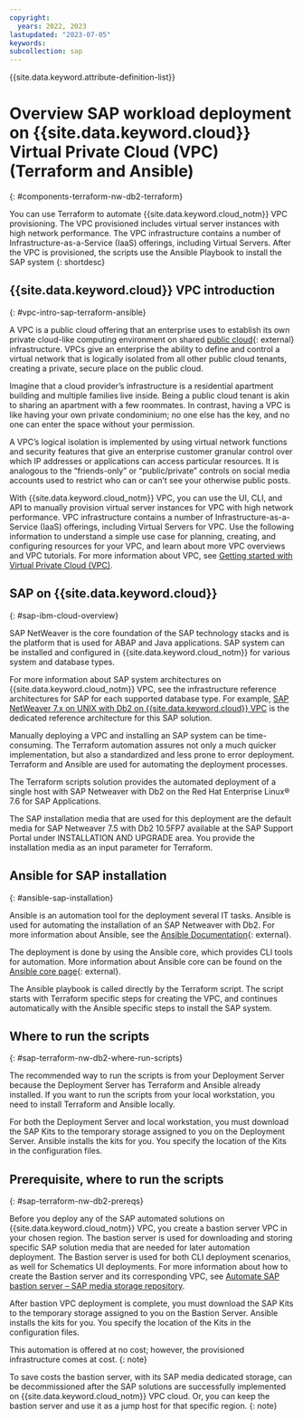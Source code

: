 ```yaml
---
copyright:
  years: 2022, 2023
lastupdated: "2023-07-05"
keywords:
subcollection: sap
---
```


{{site.data.keyword.attribute-definition-list}}


# Overview SAP workload deployment on {{site.data.keyword.cloud}} Virtual Private Cloud (VPC) (Terraform and Ansible)
{: #components-terraform-nw-db2-terraform}

You can use Terraform to automate {{site.data.keyword.cloud_notm}} VPC provisioning. The VPC provisioned includes virtual server instances with high network performance. The VPC infrastructure contains a number of Infrastructure-as-a-Service (IaaS) offerings, including Virtual Servers. After the VPC is provisioned, the scripts use the Ansible Playbook to install the SAP system
{: shortdesc}

## {{site.data.keyword.cloud}} VPC introduction
{: #vpc-intro-sap-terraform-ansible}

A VPC is a public cloud offering that an enterprise uses to establish its own private cloud-like computing environment on shared [public cloud](https://www.ibm.com/cloud){: external} infrastructure. VPCs give an enterprise the ability to define and control a virtual network that is logically isolated from all other public cloud tenants, creating a private, secure place on the public cloud.

Imagine that a cloud provider’s infrastructure is a residential apartment building and multiple families live inside. Being a public cloud tenant is akin to sharing an apartment with a few roommates. In contrast, having a VPC is like having your own private condominium; no one else has the key, and no one can enter the space without your permission.

A VPC’s logical isolation is implemented by using virtual network functions and security features that give an enterprise customer granular control over which IP addresses or applications can access particular resources. It is analogous to the “friends-only” or “public/private” controls on social media accounts used to restrict who can or can’t see your otherwise public posts.

With {{site.data.keyword.cloud_notm}} VPC, you can use the UI, CLI, and API to manually provision virtual server instances for VPC with high network performance. VPC infrastructure contains a number of Infrastructure-as-a-Service (IaaS) offerings, including Virtual Servers for VPC. Use the following information to understand a simple use case for planning, creating, and configuring resources for your VPC, and learn about more VPC overviews and VPC tutorials. For more information about VPC, see [Getting started with Virtual Private Cloud (VPC)](/docs/vpc?topic=vpc-getting-started).

## SAP on {{site.data.keyword.cloud}}
{: #sap-ibm-cloud-overview}

SAP NetWeaver is the core foundation of the SAP technology stacks and is the platform that is used for ABAP and Java applications. SAP system can be installed and configured in {{site.data.keyword.cloud_notm}} for various system and database types.

For more information about SAP system architectures on {{site.data.keyword.cloud_notm}} VPC, see the infrastructure reference architectures for SAP for each supported database type. For example, [SAP NetWeaver 7.x on UNIX with Db2 on {{site.data.keyword.cloud}} VPC](/docs/sap?topic=sap-sap-refarch-nw-db2) is the dedicated reference architecture for this SAP solution.

Manually deploying a VPC and installing an SAP system can be time-consuming. The Terraform automation assures not only a much quicker implementation, but also a standardized and less prone to error deployment. Terraform and Ansible are used for automating the deployment processes.

The Terraform scripts solution provides the automated deployment of a single host with SAP Netweaver with Db2 on the Red Hat Enterprise Linux&reg; 7.6 for SAP Applications.

The SAP installation media that are used for this deployment are the default media for SAP Netweaver 7.5 with Db2 10.5FP7 available at the SAP Support Portal under INSTALLATION AND UPGRADE area. You provide the installation media as an input parameter for Terraform.

## Ansible for SAP installation
{: #ansible-sap-installation}

Ansible is an automation tool for the deployment several IT tasks. Ansible is used for automating the installation of an SAP Netweaver with Db2. For more information about Ansible, see the [Ansible Documentation](https://docs.ansible.com/ansible/latest/index.html){: external}.

The deployment is done by using the Ansible core, which provides CLI tools for automation. More information about Ansible core can be found on the [Ansible core page](https://docs.ansible.com/ansible-core/devel/index.html){: external}.

The Ansible playbook is called directly by the Terraform script. The script starts with Terraform specific steps for creating the VPC, and continues automatically with the Ansible specific steps to install the SAP system.

## Where to run the scripts
{: #sap-terraform-nw-db2-where-run-scripts}

The recommended way to run the scripts is from your Deployment Server because the Deployment Server has Terraform and Ansible already installed. If you want to run the scripts from your local workstation, you need to install Terraform and Ansible locally.

For both the Deployment Server and local workstation, you must download the SAP Kits to the temporary storage assigned to you on the Deployment Server. Ansible installs the kits for you. You specify the location of the Kits in the configuration files.

## Prerequisite, where to run the scripts
{: #sap-terraform-nw-db2-prereqs}

Before you deploy any of the SAP automated solutions on {{site.data.keyword.cloud_notm}} VPC, you create a bastion server VPC in your chosen region. The bastion server is used for downloading and storing specific SAP solution media that are needed for later automation deployment. The Bastion server is used for both CLI deployment scenarios, as well for Schematics UI deployments. For more information about how to create the Bastion server and its corresponding VPC, see [Automate SAP bastion server – SAP media storage repository](/docs/sap?topic=sap-sap-bastion-server).

After bastion VPC deployment is complete, you must download the SAP Kits to the temporary storage assigned to you on the Bastion Server. Ansible installs the kits for you. You specify the location of the Kits in the configuration files.

This automation is offered at no cost; however, the provisioned infrastructure comes at cost.
{: note}

To save costs the bastion server, with its SAP media dedicated storage, can be decommissioned after the SAP solutions are successfully implemented on {{site.data.keyword.cloud_notm}} VPC cloud. Or, you can keep the bastion server and use it as a jump host for that specific region.
{: note}
